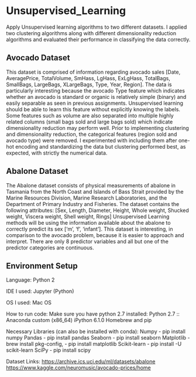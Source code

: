 # Unsupervised_Learning
Apply Unsupervised learning algorithms to two different datasets. I applied two clustering algorithms along with different dimensionality reduction algorithms and evaluated their performance in classifying the data correctly.

## Avocado Dataset
This dataset is comprised of information regarding avocado sales [Date, AveragePrice,
TotalVolume, SmHass, LgHass, ExLgHass, TotalBags, SmallBags, LargeBags, XLargeBags,
Type, Year, Region]. The data is particularly interesting because the avocado Type feature 
which indicates whether an avocado is standard or organic is relatively simple (binary) and 
easily separable as seen in previous assignments. Unsupervised learning
should be able to learn this feature without explicitly knowing the labels. Some features such as
volume are also separated into multiple highly related columns (small bags sold and large bags
sold) which indicate dimensionality reduction may perform well. 
Prior to implementing clustering and dimensionality reduction, the categorical features (region
sold and avocado type) were removed. I experimented with including them after one-hot
encoding and standardizing the data but clustering performed best, as expected, with strictly the
numerical data.

## Abalone Dataset
The Abalone dataset consists of physical measurements of abalone in Tasmania from the North
Coast and Islands of Bass Strait provided by the Marine Resources Division, Marine Research
Laboratories, and the Department of Primary Industry and Fisheries. The dataset contains the
following attributes: [Sex, Length, Diameter, Height, Whole weight, Shucked weight, Viscera
weight, Shell weight, Rings]
Unsupervised Learning methods will be using the information available about the abalone to
correctly predict its sex [‘m’, ‘f’, ‘infant’]. This dataset is interesting, in comparison to the avocado
problem, because it is easier to approach and interpret. There are only 8 predictor variables and
all but one of the predictor categories are continuous.

## Environment Setup 
Language:
Python 2

IDE I used: 
Jupyter (Python)

OS I used: Mac OS

How to run code:
Make sure you have python 2.7 installed:
Python 2.7 :: Anaconda custom (x86_64)
iPython 6.1.0
Homebrew and pip

Necessary Libraries (can also be installed with conda):
Numpy  - pip install numpy
Pandas  -  pip install pandas
Seaborn  - pip install seaborn
Matplotlib  - brew install pkg-config, 
    - pip install matplotlib
Scikit-learn - pip install -U scikit-learn
SciPy - pip install scipy

Dataset Links:
https://archive.ics.uci.edu/ml/datasets/abalone
https://www.kaggle.com/neuromusic/avocado-prices/home

